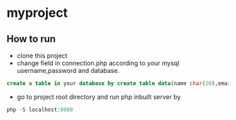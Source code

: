 # myproject

How to run
---
* clone this project
* change field in connection.php according to your mysql username,password and database.
```SQL
create a table in your database by create table data(name char(20),email varchar(20),password varchar(20));
```
* go to project root directory and run php inbuilt server by 
```PHP
php -S localhost:8080
```
